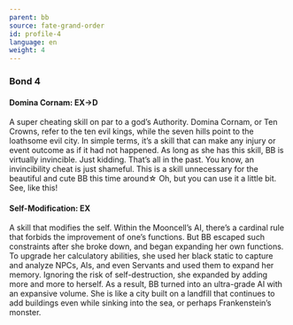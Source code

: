 ```yaml
---
parent: bb
source: fate-grand-order
id: profile-4
language: en
weight: 4
---
```


### Bond 4

#### Domina Cornam: EX→D

A super cheating skill on par to a god’s Authority.
Domina Cornam, or Ten Crowns, refer to the ten evil kings, while the seven hills point to the loathsome evil city.
In simple terms, it’s a skill that can make any injury or event outcome as if it had not happened.
As long as she has this skill, BB is virtually invincible.
Just kidding. That’s all in the past.
You know, an invincibility cheat is just shameful.
This is a skill unnecessary for the beautiful and cute BB this time around☆ Oh, but you can use it a little bit. See, like this!

#### Self-Modification: EX

A skill that modifies the self.
Within the Mooncell’s AI, there’s a cardinal rule that forbids the improvement of one’s functions.
But BB escaped such constraints after she broke down, and began expanding her own functions. To upgrade her calculatory abilities, she used her black static to capture and analyze NPCs, AIs, and even Servants and used them to expand her memory.
Ignoring the risk of self-destruction, she expanded by adding more and more to herself. As a result, BB turned into an ultra-grade AI with an expansive volume. She is like a city built on a landfill that continues to add buildings even while sinking into the sea, or perhaps Frankenstein’s monster.
